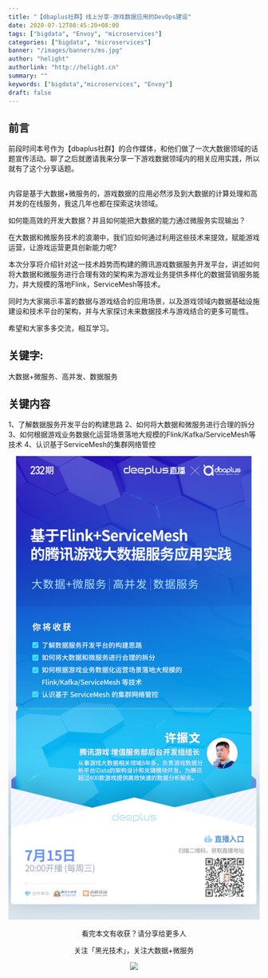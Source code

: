 ```yaml
---
title: "【dbaplus社群】线上分享-游戏数据应用的DevOps建设"
date: 2020-07-12T08:45:20+08:00
tags: ["bigdata", "Envoy", "microservices"]
categories: ["bigdata", "microservices"]
banner: "/images/banners/ms.jpg"
author: "helight"
authorlink: "http://helight.cn"
summary: ""
keywords: ["bigdata","microservices", "Envoy"]
draft: false
---
```


## 前言
  前段时间本号作为【dbaplus社群】的合作媒体，和他们做了一次大数据领域的话题宣传活动。聊了之后就邀请我来分享一下游戏数据领域内的相关应用实践，所以就有了这个分享话题。

## 
内容是基于大数据+微服务的，游戏数据的应用必然涉及到大数据的计算处理和高并发的在线服务，我这几年也都在探索这块领域。

如何能高效的开发大数据？并且如何能把大数据的能力通过微服务实现输出？

在大数据和微服务技术的浪潮中，我们应如何通过利用这些技术来提效，赋能游戏运营，让游戏运营更具创新能力呢?

本次分享将介绍针对这一技术趋势而构建的腾讯游戏数据服务开发平台，讲述如何将大数据和微服务进行合理有效的架构来为游戏业务提供多样化的数据营销服务能力，并大规模的落地Flink，ServiceMesh等技术。

同时为大家揭示丰富的数据与游戏结合的应用场景，以及游戏领域内数据基础设施建设和技术平台的架构，并与大家探讨未来数据技术与游戏结合的更多可能性。

希望和大家多多交流，相互学习。

## 关键字:
大数据+微服务、高并发、数据服务

## 关键内容
1、了解数据服务开发平台的构建思路
2、如何将大数据和微服务进行合理的拆分
3、如何根据游戏业务数据化运营场景落地大规模的Flink/Kafka/ServiceMesh等技术
4、认识基于ServiceMesh的集群网络管控

![](imgs/intro.jpeg)


<center>
看完本文有收获？请分享给更多人

关注「黑光技术」，关注大数据+微服务

![](/images/qrcode_helight_tech.jpg)
</center>